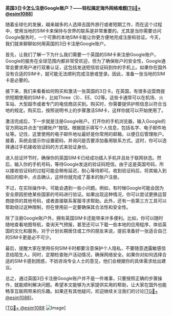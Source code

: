**英国3日卡怎么注册Google账户？——轻松搞定海外网络难题[[TG💪+ @esim1088](https://t.me/s/esim1088)]**

随着全球化的发展，越来越多的人选择去国外旅行或者短期工作，而在这个过程中，使用当地的SIM卡来保持与世界的联系是非常重要的。尤其是当你需要访问Google服务时，一个可靠的本地SIM卡能让你更方便地完成注册和验证。今天，我们就来聊聊如何用英国的3日卡注册Google账户。

首先，让我们了解一下为什么我们需要一个英国的SIM卡来注册Google账户。Google的服务在全球范围内都非常受欢迎，但为了确保账户的安全性，Google通常会要求用户进行双重认证，这包括发送短信验证码到你的手机上。如果你在国外没有合适的SIM卡，就可能无法顺利完成注册或登录。因此，准备一张当地的SIM卡是必要的。

接下来，我们来看看如何购买和激活一张英国的3日卡。在英国，有很多运营商提供短期使用的SIM卡，比如Three（3）、EE、O2等。这些卡通常可以在机场、火车站、大型超市或者专门的电信商店买到。购买时，你需要提供护照信息以符合当地的规定。购买后，按照说明书上的步骤激活SIM卡，这样你就可以开始使用了。

激活完成后，下一步就是注册Google账户。打开你的手机浏览器，输入Google的官方网站并点击“创建账户”按钮。根据提示填写个人信息，包括名字、电子邮件地址等。记住，这里使用的电子邮件地址最好是你常用的邮箱，以便日后管理账户。接着，系统会提示你设置密码，并询问是否要添加备用联系方式。这时，你可以选择通过手机接收验证码的方式来验证身份。

进入验证环节时，确保你的英国SIM卡已经成功插入手机并且处于联网状态。然后，输入你的手机号码，等待Google发送的验证码短信。由于这是英国号码，所以接收验证码的过程可能会稍有延迟，耐心等待即可。收到验证码后，将其输入到相应的框中，点击确认，这样你就完成了基本的账户注册。

不过，在实际操作中，可能会遇到一些小问题。例如，有时候Google可能会因为安全原因拒绝某些国家的号码进行验证。如果出现这种情况，你可以尝试更换运营商提供的其他号码，或者直接联系客服寻求帮助。此外，还有一些第三方工具可以帮助绕过这种限制，但在使用前一定要确保其合法性和安全性。

除了注册Google账户外，拥有英国SIM卡还能带来许多便利。比如，你可以随时随地查看地图导航，查询天气预报，甚至还可以下载一些本地的应用程序，体验英国的文化和服务。对于计划长期居住或工作的朋友来说，提前准备好一张适合自己的SIM卡更是必不可少。

最后，提醒大家在使用任何SIM卡时都要注意保护个人隐私，不要随意透露敏感信息给陌生人。同时，定期检查账户活动情况，确保网络安全。如果你对如何选择合适的SIM卡感到困惑，不妨咨询专业人士的意见，他们会根据你的具体需求给出建议。

总之，通过英国3日卡注册Google账户并不是一件难事，只要按照正确的步骤操作，就能顺利解决问题。希望本文能够为大家提供实用的帮助，让大家在国外也能畅享互联网带来的乐趣。如果还有其他疑问，欢迎继续关注我们的讨论[[TG💪+ @esim1088](https://t.me/s/esim1088)]。

[[TG💪+ @esim1088](https://t.me/s/esim1088) ![Image](https://i.postimg.cc/4NQfJmqS/Snipaste-2025-05-13-00-14-12.png)]